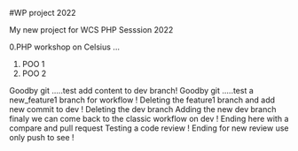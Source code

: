 #WP project 2022

My new project for WCS
PHP Sesssion 2022

0.PHP workshop on Celsius ...
1. POO 1
2. POO 2


Goodby git .....test add content to dev branch!
Goodby git .....test a new_feature1 branch for workflow !
Deleting the feature1 branch and add new commit to dev !
Deleting the dev branch
Adding the new dev branch
finaly we can come back to the classic workflow on dev !
Ending here with a compare and pull request
Testing a code review !
Ending for new review use only push to see !